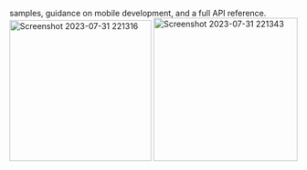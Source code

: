 samples, guidance on mobile development, and a full API reference.
<img width="248" alt="Screenshot 2023-07-31 221316" src="https://github.com/mehedimdf/Ecommerce-Flutter/assets/49268726/225ebce8-a26e-4846-b6c4-bc4306262fe7">
<img width="252" alt="Screenshot 2023-07-31 221343" src="https://github.com/mehedimdf/Ecommerce-Flutter/assets/49268726/d496d7e8-f09b-4658-9b5c-4540316391f2">
